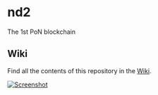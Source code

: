 # nd2
The 1st PoN blockchain
## Wiki

Find all the contents of this repository in the [Wiki](https://github.com/nd2-Project/core/wiki).

[![Screenshot](wiki.jpg)](https://github.com/nd2-Project/core)
